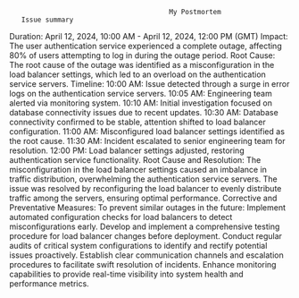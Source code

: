                                             My Postmortem
       Issue summary
Duration: April 12, 2024, 10:00 AM - April 12, 2024, 12:00 PM (GMT)
Impact: The user authentication service experienced a complete outage, affecting 80% of users attempting to log in during the outage period.
        Root Cause:
The root cause of the outage was identified as a misconfiguration in the load              balancer settings, which led to an overload on the authentication service servers.
       Timeline:
10:00 AM: Issue detected through a surge in error logs on the authentication service servers.
10:05 AM: Engineering team alerted via monitoring system.
10:10 AM: Initial investigation focused on database connectivity issues due to recent updates.
10:30 AM: Database connectivity confirmed to be stable, attention shifted to load balancer configuration.
11:00 AM: Misconfigured load balancer settings identified as the root cause.
11:30 AM: Incident escalated to senior engineering team for resolution.
12:00 PM: Load balancer settings adjusted, restoring authentication service functionality.
    Root Cause and Resolution:
The misconfiguration in the load balancer settings caused an imbalance in traffic distribution, overwhelming the authentication service servers. The issue was resolved by reconfiguring the load balancer to evenly distribute traffic among the servers, ensuring optimal performance.
   Corrective and Preventative Measures:
To prevent similar outages in the future:
Implement automated configuration checks for load balancers to detect misconfigurations early.
Develop and implement a comprehensive testing procedure for load balancer changes before deployment.
Conduct regular audits of critical system configurations to identify and rectify potential issues proactively.
Establish clear communication channels and escalation procedures to facilitate swift resolution of incidents.
Enhance monitoring capabilities to provide real-time visibility into system health and performance metrics.




